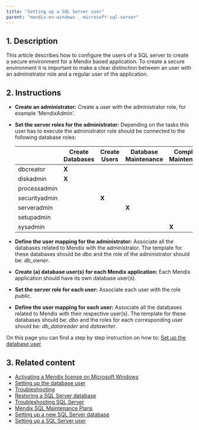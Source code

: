 ```yaml
---
title: "Setting up a SQL Server user"
parent: "mendix-on-windows-_-microsoft-sql-server"
---
```

## 1. Description

This article describes how to configure the users of a SQL server to create a secure environment for a Mendix based application.
To create a secure environment it is important to make a clear distinction between an user with an administrator role and a regular user of the application.

## 2. Instructions

*   **Create an administrator:** Create a user with the administrator role, for example 'MendixAdmin'.
*   **Set the server roles for the administrator:** Depending on the tasks this user has to execute the administrator role should be connected to the following database roles:

    | | Create Databases | Create Users | Database Maintenance | Complete Maintenance |
    | --- | --- | --- | --- | --- |
    | dbcreator | **X** |  |  | |
    | diskadmin | **X** |  |  | |
    | processadmin |  |  |  | |
    | securityadmin | | **X** |  | |
    | serveradmin |  |  | **X** | |
    | setupadmin |  |  |  | |
    | sysadmin |  |  |  | **X** |

*   **Define the user mapping for the administrator:** Associate all the databases related to Mendix with the administrator. The template for these databases should be _dbo_ and the role of the administrator should be: _db_owner_.
*   **Create (a) database user(s) for each Mendix application:** Each Mendix application should have its own database user(s).
*   **Set the server role for each user:** Associate each user with the role _public_.
*   **Define the user mapping for each user:** Associate all the databases related to Mendix with their respective user(s). The template for these databases should be: _dbo_ and the roles for each corresponding user should be: _db_datareader_ and _datawriter_.

On this page you can find a step by step instruction on how to: [Set up the database user](setting-up-the-database-user)

## 3. Related content

*   [Activating a Mendix license on Microsoft Windows](activate-a-mendix-license-on-microsoft-windows)
*   [Setting up the database user](setting-up-the-database-user)
*   [Troubleshooting](troubleshooting)
*   [Restoring a SQL Server database](restoring-a-sql-server-database)
*   [Troubleshooting SQL Server](troubleshooting-sql-server)
*   [Mendix SQL Maintenance Plans](mendix-sql-maintenance-plans)
*   [Setting up a new SQL Server database](setting-up-a-new-sql-server-database)
*   [Setting up a SQL Server user](setting-up-a-sql-server-user)
